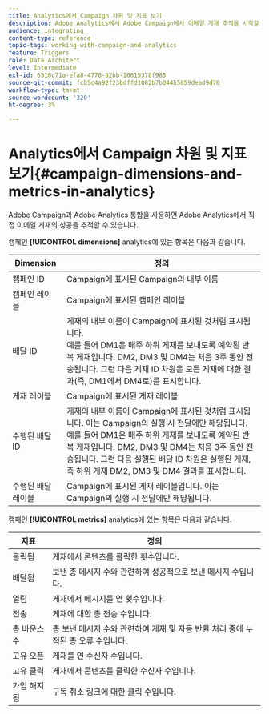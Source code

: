 ```yaml
---
title: Analytics에서 Campaign 차원 및 지표 보기
description: Adobe Analytics에서 Adobe Campaign에서 이메일 게재 추적을 시작할 수 있는 다양한 차원을 알아봅니다.
audience: integrating
content-type: reference
topic-tags: working-with-campaign-and-analytics
feature: Triggers
role: Data Architect
level: Intermediate
exl-id: 6516c71a-efa8-4778-82bb-10615378f985
source-git-commit: fcb5c4a92f23bdffd1082b7b044b5859dead9d70
workflow-type: tm+mt
source-wordcount: '320'
ht-degree: 3%

---
```


# Analytics에서 Campaign 차원 및 지표 보기{#campaign-dimensions-and-metrics-in-analytics}

Adobe Campaign과 Adobe Analytics 통합을 사용하면 Adobe Analytics에서 직접 이메일 게재의 성공을 추적할 수 있습니다.

캠페인 **[!UICONTROL dimensions]** analytics에 있는 항목은 다음과 같습니다.

<table> 
 <thead> 
  <tr> 
   <th> Dimension<br /> </th> 
   <th> 정의<br /> </th> 
  </tr> 
 </thead> 
 <tbody> 
  <tr> 
   <td> 캠페인 ID<br /> </td> 
   <td> Campaign에 표시된 Campaign의 내부 이름<br /> </td> 
  </tr> 
  <tr> 
   <td> 캠페인 레이블<br /> </td> 
   <td> Campaign에 표시된 캠페인 레이블<br /> </td> 
  </tr> 
  <tr> 
   <td> 배달 ID<br /> </td> 
   <td> 게재의 내부 이름이 Campaign에 표시된 것처럼 표시됩니다.<br /> 예를 들어 DM1은 매주 하위 게재를 보내도록 예약된 반복 게재입니다. DM2, DM3 및 DM4는 처음 3주 동안 전송됩니다. 그런 다음 게재 ID 차원은 모든 게재에 대한 결과(즉, DM1에서 DM4로)를 표시합니다. <br /> </td> 
  </tr> 
  <tr> 
   <td> 게재 레이블<br /> </td> 
   <td> Campaign에 표시된 게재 레이블<br /> </td> 
  </tr> 
  <tr> 
   <td> 수행된 배달 ID<br /> </td> 
   <td> 게재의 내부 이름이 Campaign에 표시된 것처럼 표시됩니다. 이는 Campaign의 실행 시 전달에만 해당됩니다.<br /> 예를 들어 DM1은 매주 하위 게재를 보내도록 예약된 반복 게재입니다. DM2, DM3 및 DM4는 처음 3주 동안 전송됩니다. 그런 다음 실행된 배달 ID 차원은 실행된 게재, 즉 하위 게재 DM2, DM3 및 DM4 결과를 표시합니다. <br /> </td> 
  </tr> 
  <tr> 
   <td> 수행된 배달 레이블<br /> </td> 
   <td> Campaign에 표시된 게재 레이블입니다. 이는 Campaign의 실행 시 전달에만 해당됩니다.<br /> </td> 
  </tr> 
 </tbody> 
</table>

캠페인 **[!UICONTROL metrics]** analytics에 있는 항목은 다음과 같습니다.

<table> 
 <thead> 
  <tr> 
   <th> 지표<br /> </th> 
   <th> 정의<br /> </th> 
  </tr> 
 </thead> 
 <tbody> 
  <tr> 
   <td> 클릭됨<br /> </td> 
   <td> 게재에서 콘텐츠를 클릭한 횟수입니다.<br /> </td> 
  </tr> 
  <tr> 
   <td> 배달됨<br /> </td> 
   <td> 보낸 총 메시지 수와 관련하여 성공적으로 보낸 메시지 수입니다.<br /> </td> 
  </tr> 
  <tr> 
   <td> 열림<br /> </td> 
   <td> 게재에서 메시지를 연 횟수입니다.<br /> </td> 
  </tr> 
  <tr> 
   <td> 전송<br /> </td> 
   <td> 게재에 대한 총 전송 수입니다.<br /> </td> 
  </tr> 
  <tr> 
   <td> 총 바운스 수<br /> </td> 
   <td> 총 보낸 메시지 수와 관련하여 게재 및 자동 반환 처리 중에 누적된 총 오류 수입니다.<br /> </td> 
  </tr> 
  <tr> 
   <td> 고유 오픈<br /> </td> 
   <td> 게재를 연 수신자 수입니다.<br /> </td> 
  </tr> 
  <tr> 
   <td> 고유 클릭<br /> </td> 
   <td> 게재에서 콘텐츠를 클릭한 수신자 수입니다.<br /> </td> 
  </tr> 
  <tr> 
   <td> 가입 해지됨<br /> </td> 
   <td> 구독 취소 링크에 대한 클릭 수입니다.<br /> </td> 
  </tr> 
 </tbody> 
</table>
